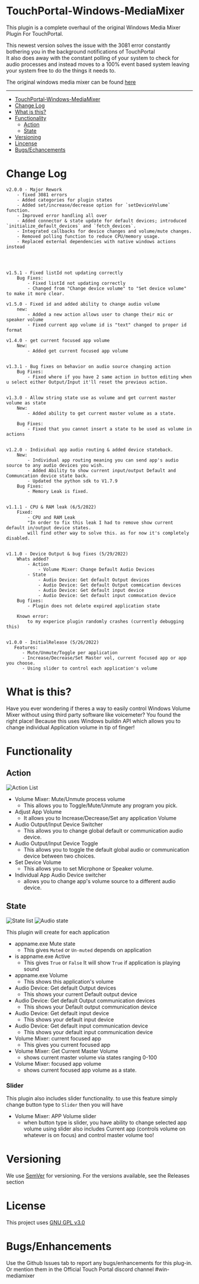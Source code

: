 # TouchPortal-Windows-MediaMixer
This plugin is a complete overhaul of the original Windows Media Mixer Plugin For TouchPortal.  

This newest version solves the issue with the 3081 error constantly bothering you in the background notifications of TouchPortal<br>
It also does away with the constant polling of your system to check for audio processes and instead moves to a 100% event based system leaving your system free to do the things it needs to.

The original windows media mixer can be found [here](https://github.com/KillerBOSS2019/TouchPortal-Windows-MediaMixer)

-------

- [TouchPortal-Windows-MediaMixer](#touchportal-windows-mediamixer)
- [Change Log](#change-log)
- [What is this?](#what-is-this)
- [Functionality](#functionality)
    - [Action](#action)
    - [State](#state)
- [Versioning](#versioning)
- [Lincense](#license)
- [Bugs/Echancements](#bugsenhancements)

# Change Log
```
v2.0.0 - Major Rework
    - fixed 3081 errors
    - Added categories for plugin states
    - Added set/increase/decrease option for `setDeviceVolume` function.
    - Improved error handling all over
    - Added connector & state update for default devices; introduced `initialize_default_devices` and `fetch_devices`.
    - Integrated callbacks for device changes and volume/mute changes.
    - Removed polling function to reduce CPU/memory usage.
    - Replaced external dependencies with native windows actions instead




v1.5.1 - Fixed listId not updating correctly
    Bug Fixes:
        - Fixed listId not updating correctly
        - Changed from "Change device volume" to "Set device volume" to make it more clear.

v1.5.0 - Fixed id and added ability to change audio volume
    new:
        - Added a new action allows user to change their mic or speaker volume
        - Fixed current app volume id is "text" changed to proper id format

v1.4.0 - get current focused app volume
    New:
        - Added get current focused app volume


v1.3.1 - Bug fixes on behavior on audio source changing action
    Bug Fixes:
        - Fixed where if you have 2 same action in button editing when u select either Output/Input it'll reset the previous action.


v1.3.0 - Allow string state use as volume and get current master volume as state
    New:
        - Added ability to get current master volume as a state.

    Bug Fixes:
        - Fixed that you cannot insert a state to be used as volume in actions


v1.2.0 - Individual app audio routing & added device stateback.
    New:
        - Individual app routing meaning you can send app's audio source to any audio devices you wish.
        - Added Ability to show current input/output Default and Communcation device state back.
        - Updated the python sdk to V1.7.9
    Bug Fixes:
        - Memory Leak is fixed.


v1.1.1 - CPU & RAM leak (6/5/2022)
    Fixed:
        - CPU and RAM Leak
        "In order to fix this leak I had to remove show current default in/output device states.
        will find other way to solve this. as for now it's completely disabled.


v1.1.0 - Device Output & bug fixes (5/29/2022)
    Whats added?
        - Action
            - Volume Mixer: Change Default Audio Devices
        - State
            - Audio Device: Get default Output devices
            - Audio Device: Get default Output commication devices
            - Audio Device: Get default input device
            - Audio Device: Get default input commucation device
    Bug fixes:
        - Plugin does not delete expired application state
    
    Known error:
        to my experice plugin randomly crashes (currently debugging this)


v1.0.0 - InitialRelease (5/26/2022)
   Features:
      - Mute/Unmute/Toggle per application
      - Increase/Decrease/Set Master vol, current focused app or app you choose.
      - Using slider to control each application's volume

```

# What is this?
Have you ever wondering if theres a way to easily control Windows Volume Mixer without using third party software like voicemeter? You found the right place! Because this uses Windows buildin API which allows you to change individual Application volume in tip of finger!

# Functionality

## Action
![Action List](images/actions.png)

- Volume Mixer: Mute/Unmute process volume
    - This allows you to Toggle/Mute/Unmute any program you pick.
- Adjust App Volume
    - It allows you to Increase/Decrease/Set any application Volume
- Audio Output/Input Device Switcher
    - This allows you to change global default or communication audio device.
- Audio Output/Input Device Toggle
    - This allows you to toggle the default global audio or communication device between two choices.
- Set Device Volume
    - This allows you to set Micrphone or Speaker volume.
- Individual App Audio Device switcher
    - allows you to change app's volume source to a different audio device.

## State
![State list](images/states.png)
![Audio state](images/AudioDevice.png)

This plugin will create for each application
- appname.exe Mute state
   - This gives `Muted` or `Un-muted` depends on application
- is appname.exe Active
    - This gives `True` or `False` It will show `True` if application is playing sound
- appname.exe Volume
    - This shows this application's volume
- Audio Device: Get default Output devices
    - This shows your current Default output device
- Audio Device: Get default Output communication devices
    - This shows your Default output communication device
- Audio Device: Get default input device
    - This shows your default input device
- Audio Device: Get default input communication device
    - This shows your default input communication device
- Volume Mixer: current focused app
    - This gives you current focused app
- Volume Mixer: Get Current Master Volume
    - shows current master volume via states ranging 0-100
- Volume Mixer: focused app volume
    - shows current focused app volume as a state.

### Slider

This plugin also includes slider functionality. to use this feature simply change button type to `Slider` then you will have
- Volume Mixer: APP Volume slider
    - when button type is slider, you have ability to change selected app volume
     using slider also includes Current app (controls volume on whatever is on focus) and control master volume too! 

# Versioning

We use [SemVer](http://semver.org/) for versioning. For the versions available, see the Releases section

# License

This project uses [GNU GPL v3.0](LICENSE)

# Bugs/Enhancements
Use the Github Issues tab to report any bugs/enhancements for this plug-in. Or mention them in the Official Touch Portal discord channel #win-mediamixer
